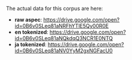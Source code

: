 The actual data for this corpus are here:

* **raw aspec**: https://drive.google.com/open?id=0B6v0SLeq81aNRFhYTlE5Qy00R0E
* **en tokenized**: https://drive.google.com/open?id=0B6v0SLeq81aNQkdqQ3NCR1E0NTQ
* **ja tokenized**: https://drive.google.com/open?id=0B6v0SLeq81aNV0YyM2gxNGFacU0
